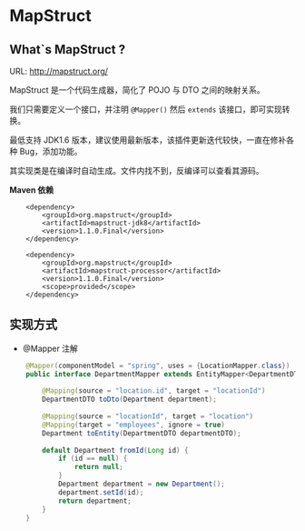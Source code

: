 # MapStruct

## What`s MapStruct ?

URL: http://mapstruct.org/

MapStruct 是一个代码生成器，简化了 POJO 与 DTO 之间的映射关系。

我们只需要定义一个接口，并注明 `@Mapper()` 然后 `extends` 该接口，即可实现转换。

最低支持 JDK1.6 版本，建议使用最新版本，该插件更新迭代较快，一直在修补各种 Bug，添加功能。

其实现类是在编译时自动生成。文件内找不到，反编译可以查看其源码。

**Maven 依赖**

        <dependency>
            <groupId>org.mapstruct</groupId>
            <artifactId>mapstruct-jdk8</artifactId>
            <version>1.1.0.Final</version>
        </dependency>
        
        <dependency>
            <groupId>org.mapstruct</groupId>
            <artifactId>mapstruct-processor</artifactId>
            <version>1.1.0.Final</version>
            <scope>provided</scope>
        </dependency>
        
## 实现方式

- @Mapper 注解

```java
    @Mapper(componentModel = "spring", uses = {LocationMapper.class})
    public interface DepartmentMapper extends EntityMapper<DepartmentDTO, Department> {
    
        @Mapping(source = "location.id", target = "locationId")
        DepartmentDTO toDto(Department department); 
    
        @Mapping(source = "locationId", target = "location")
        @Mapping(target = "employees", ignore = true)
        Department toEntity(DepartmentDTO departmentDTO);
    
        default Department fromId(Long id) {
            if (id == null) {
                return null;
            }
            Department department = new Department();
            department.setId(id);
            return department;
        }
    }
```        
